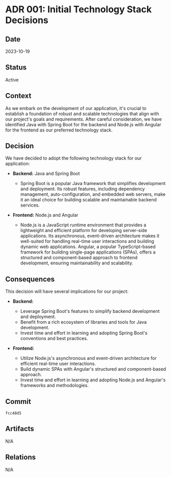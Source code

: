 # ADR 001: Initial Technology Stack Decisions

## Date

2023-10-19

## Status

Active

## Context

As we embark on the development of our application, it's crucial to establish a foundation of robust and scalable technologies that align with our project's goals and requirements. After careful consideration, we have identified Java with Spring Boot for the backend and Node.js with Angular for the frontend as our preferred technology stack.

## Decision

We have decided to adopt the following technology stack for our application:

- **Backend:** Java and Spring Boot

  - Spring Boot is a popular Java framework that simplifies development and deployment. Its robust features, including dependency management, auto-configuration, and embedded web servers, make it an ideal choice for building scalable and maintainable backend services.

- **Frontend:** Node.js and Angular

  - Node.js is a JavaScript runtime environment that provides a lightweight and efficient platform for developing server-side applications. Its asynchronous, event-driven architecture makes it well-suited for handling real-time user interactions and building dynamic web applications. Angular, a popular TypeScript-based framework for building single-page applications (SPAs), offers a structured and component-based approach to frontend development, ensuring maintainability and scalability.

## Consequences

This decision will have several implications for our project:

- **Backend:**

  - Leverage Spring Boot's features to simplify backend development and deployment.
  - Benefit from a rich ecosystem of libraries and tools for Java development.
  - Invest time and effort in learning and adopting Spring Boot's conventions and best practices.

- **Frontend:**

  - Utilize Node.js's asynchronous and event-driven architecture for efficient real-time user interactions.
  - Build dynamic SPAs with Angular's structured and component-based approach.
  - Invest time and effort in learning and adopting Node.js and Angular's frameworks and methodologies.

## Commit

`fcc48d5`

## Artifacts

N/A

## Relations

N/A

